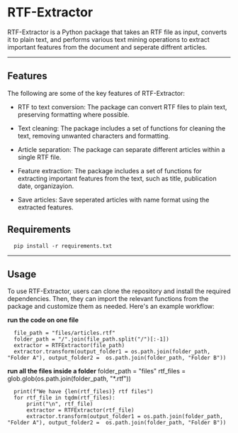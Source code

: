# RTF-Extractor

RTF-Extractor is a Python package that takes an RTF file as input, converts it to plain text, and performs various text mining operations to extract important features from the document and seperate diffrent articles. 

---
## Features
The following are some of the key features of RTF-Extractor:

* RTF to text conversion: The package can convert RTF files to plain text, preserving formatting where possible.

* Text cleaning: The package includes a set of functions for cleaning the text, removing unwanted characters and formatting.

* Article separation: The package can separate different articles within a single RTF file.

* Feature extraction: The package includes a set of functions for extracting important features from the text, such as title, publication date, organizayion.

* Save articles: Save seperated articles with name format using the extracted features.

## Requirements
      pip install -r requirements.txt
      
---
## Usage
To use RTF-Extractor, users can clone the repository and install the required dependencies. Then, they can import the relevant functions from the package and customize them as needed. Here's an example workflow:

**run the code on one file**

      file_path = "files/articles.rtf"
      folder_path = "/".join(file_path.split("/")[:-1])
      extractor = RTFExtractor(file_path)
      extractor.transform(output_folder1 = os.path.join(folder_path, "Folder A"), output_folder2 =  os.path.join(folder_path, "Folder B"))


**run all the files inside a folder**
      folder_path = "files"
      rtf_files = glob.glob(os.path.join(folder_path, "*.rtf"))

      print(f"We have {len(rtf_files)} rtf files")
      for rtf_file in tqdm(rtf_files):
          print("\n", rtf_file)
          extractor = RTFExtractor(rtf_file)
          extractor.transform(output_folder1 = os.path.join(folder_path, "Folder A"), output_folder2 =  os.path.join(folder_path, "Folder B"))
